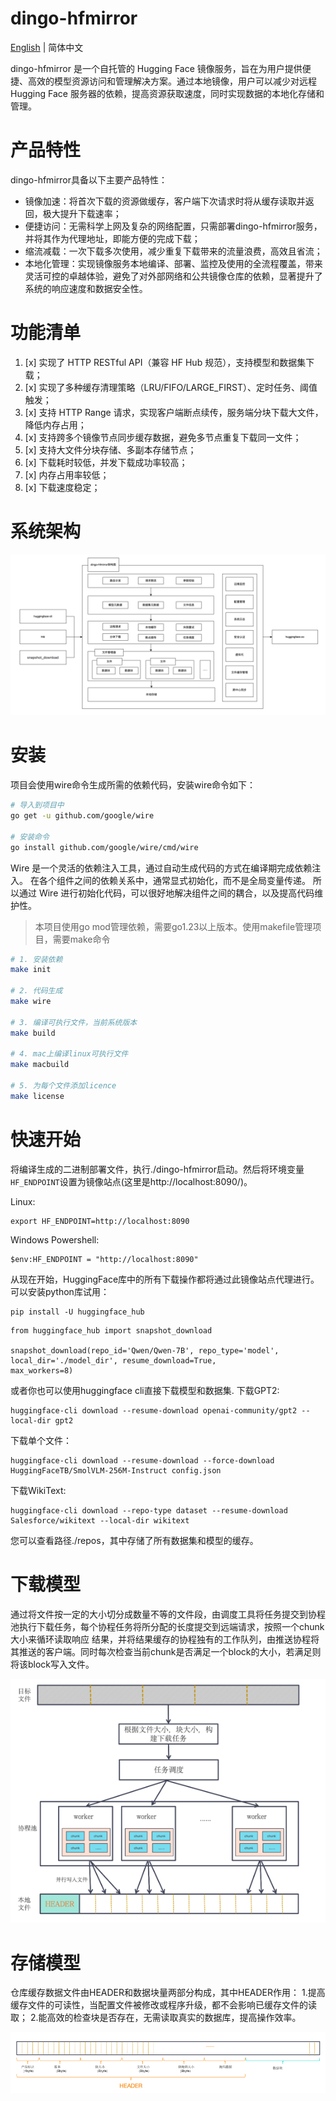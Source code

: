 # dingo-hfmirror
[English](README.md) | 简体中文

dingo-hfmirror 是一个自托管的 Hugging Face 镜像服务，旨在为用户提供便捷、高效的模型资源访问和管理解决方案。通过本地镜像，用户可以减少对远程 Hugging Face 服务器的依赖，提高资源获取速度，同时实现数据的本地化存储和管理。

# 产品特性
dingo-hfmirror具备以下主要产品特性：
* 镜像加速：将首次下载的资源做缓存，客户端下次请求时将从缓存读取并返回，极大提升下载速率；
* 便捷访问：无需科学上网及复杂的网络配置，只需部署dingo-hfmirror服务，并将其作为代理地址，即能方便的完成下载；
* 缩流减载：一次下载多次使用，减少重复下载带来的流量浪费，高效且省流；
* 本地化管理：实现镜像服务本地编译、部署、监控及使用的全流程覆盖，带来灵活可控的卓越体验，避免了对外部网络和公共镜像仓库的依赖，显著提升了系统的响应速度和数据安全性。

# 功能清单
1. [x] 实现了 HTTP RESTful API（兼容 HF Hub 规范），支持模型和数据集下载；
2. [x] 实现了多种缓存清理策略（LRU/FIFO/LARGE_FIRST）、定时任务、阈值触发；
3. [x] 支持 HTTP Range 请求，实现客户端断点续传，服务端分块下载大文件，降低内存占用；
4. [x] 支持跨多个镜像节点同步缓存数据，避免多节点重复下载同一文件；
5. [x] 支持大文件分块存储、多副本存储节点；
6. [x] 下载耗时较低，并发下载成功率较高；
7. [x] 内存占用率较低；
8. [x] 下载速度稳定；

# 系统架构
![系统架构图](png/img.png)

# 安装
项目会使用wire命令生成所需的依赖代码，安装wire命令如下：
```bash
# 导入到项目中
go get -u github.com/google/wire

# 安装命令
go install github.com/google/wire/cmd/wire
```

Wire 是一个灵活的依赖注入工具，通过自动生成代码的方式在编译期完成依赖注入。 在各个组件之间的依赖关系中，通常显式初始化，而不是全局变量传递。 所以通过 Wire 进行初始化代码，可以很好地解决组件之间的耦合，以及提高代码维护性。

> 本项目使用go mod管理依赖，需要go1.23以上版本。使用makefile管理项目，需要make命令

```bash
# 1. 安装依赖
make init

# 2. 代码生成
make wire

# 3. 编译可执行文件，当前系统版本
make build

# 4. mac上编译linux可执行文件
make macbuild

# 5. 为每个文件添加licence
make license

```
# 快速开始
将编译生成的二进制部署文件，执行./dingo-hfmirror启动。然后将环境变量`HF_ENDPOINT`设置为镜像站点(这里是http://localhost:8090/)。

Linux:
```shell
export HF_ENDPOINT=http://localhost:8090
```
Windows Powershell:
```shell
$env:HF_ENDPOINT = "http://localhost:8090"
```
从现在开始，HuggingFace库中的所有下载操作都将通过此镜像站点代理进行。可以安装python库试用：
```shell
pip install -U huggingface_hub
```
```shell
from huggingface_hub import snapshot_download

snapshot_download(repo_id='Qwen/Qwen-7B', repo_type='model',
local_dir='./model_dir', resume_download=True,
max_workers=8)

```
或者你也可以使用huggingface cli直接下载模型和数据集.
下载GPT2:
```shell
huggingface-cli download --resume-download openai-community/gpt2 --local-dir gpt2
```
下载单个文件：
```shell
huggingface-cli download --resume-download --force-download  HuggingFaceTB/SmolVLM-256M-Instruct config.json
```
下载WikiText:
```shell
huggingface-cli download --repo-type dataset --resume-download Salesforce/wikitext --local-dir wikitext
```
您可以查看路径./repos，其中存储了所有数据集和模型的缓存。

# 下载模型

通过将文件按一定的大小切分成数量不等的文件段，由调度工具将任务提交到协程池执行下载任务，每个协程任务将所分配的长度提交到远端请求，按照一个chunk大小来循环读取响应
结果，并将结果缓存的协程独有的工作队列，由推送协程将其推送的客户端。同时每次检查当前chunk是否满足一个block的大小，若满足则将该block写入文件。

![下载模型](png/img_download.png)

# 存储模型

仓库缓存数据文件由HEADER和数据块量两部分构成，其中HEADER作用：
1.提高缓存文件的可读性，当配置文件被修改或程序升级，都不会影响已缓存文件的读取；
2.能高效的检查块是否存在，无需读取真实的数据库，提高操作效率。

![存储模型](png/img_store.png)

